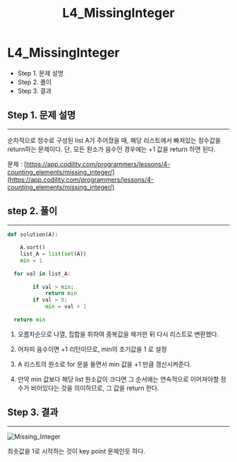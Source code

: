 ﻿---  
title:  "L4_MissingInteger"  
  
categories:  
 - Codility
tags:  
 - Study, Codility
 
---

# L4_MissingInteger

-  Step 1. 문제 설명
-  Step 2. 풀이
-  Step 3. 결과

## Step 1. 문제 설명
---
순차적으로 정수로 구성된 list A가 주어졌을 때, 해당 리스트에서 빠져있는 정수값을 return하는 문제이다. 단, 모든 원소가 음수인 경우에는 +1 값을 return 하면 된다.   

문제 : 
[https://app.codility.com/programmers/lessons/4-counting_elements/missing_integer/](https://app.codility.com/programmers/lessons/4-counting_elements/missing_integer/)

## step 2. 풀이
---
```python
def solution(A):  
  
    A.sort()  
    list_A = list(set(A))  
    min = 1  
  
  for val in list_A:  
  
        if val > min:  
            return min  
        if val > 0:  
            min = val + 1  
  
  return min
```
1. 오름차순으로 나열, 집합을 취하여 중복값을 제거한 뒤 다시 리스트로 변환했다.

2.  어차피 음수이면 +1 리턴이므로, min의 초기값을 1 로 설정

3. A 리스트의 원소로 for 문을 돌면서 min 값을 +1 만큼 갱신시켜준다.

4. 만약 min 값보다 해당 list 원소값이 크다면 그 순서에는 연속적으로 이어져야할 정수가 비어있다는 것을 의미하므로, 그 값을 return 한다.


## Step 3. 결과
---

![Missing_Integer](https://user-images.githubusercontent.com/59912557/76538608-e9f80500-64c2-11ea-800b-7e78decb3296.PNG)

최솟값을 1로 시작하는 것이 key point 문제인듯 하다.
